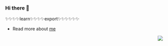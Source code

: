### Hi there 👋

✨✨✨✨learn✨✨✨✨export✨✨✨✨✨✨

- Read more about [me](https://idiot22.github.io/)

<img align="right" src="https://github-readme-stats.vercel.app/api?username=idiot22&show_icons=true&theme=onedark" />